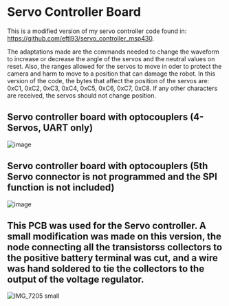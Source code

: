 # Servo Controller Board
This is a modified version of my servo controller code found in: https://github.com/eftl93/servo_controller_msp430.

The adaptations made are the commands needed to change the waveform to increase or decrease the angle of the servos and the neutral values on reset. Also, the ranges allowed for the servos to move in oder to protect the camera and harm to move to a position that can damage the robot. In this version of the code, the bytes that affect the position of the servos are: 0xC1, 0xC2, 0xC3, 0xC4, 0xC5, 0xC6, 0xC7, 0xC8. If any other characters are received, the servos should not change position.

## Servo controller board with optocouplers (4-Servos, UART only)
![image](https://user-images.githubusercontent.com/86902176/174622239-b1181c09-46c7-4f20-95b8-11c4fdaaf4e2.png)

## Servo controller board with optocouplers (5th Servo connector is not programmed and the SPI function is not included)
![image](https://user-images.githubusercontent.com/86902176/174934166-783462df-71e4-4b8a-afad-639ecdafa3f0.png)

## This PCB was used for the Servo controller. A small modification was made on this version, the node connecting all the transistorss collectors to the positive battery terminal was cut, and a wire was hand soldered to tie the collectors to the output of the voltage regulator. 
![IMG_7205 small](https://user-images.githubusercontent.com/86902176/210846045-ffa0ca04-06fa-4905-8359-624b0056e45d.jpg)

